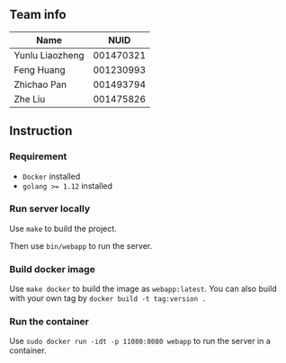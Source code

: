## Team info

|Name           |NUID     |
|---------------|---------|
|Yunlu Liaozheng|001470321|
|Feng Huang     |001230993|
|Zhichao Pan    |001493794|
|Zhe Liu        |001475826|

## Instruction

### Requirement

* `Docker` installed
* `golang >= 1.12` installed

### Run server locally

Use `make` to build the project.

Then use `bin/webapp` to run the server.

### Build docker image

Use `make docker` to build the image as `webapp:latest`. You can also build with your own tag by `docker build -t tag:version .`

### Run the container

Use `sudo docker run -idt -p 11080:8080 webapp` to run the server in a container. 


